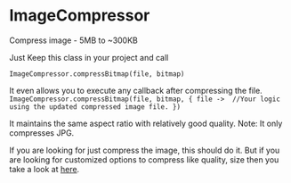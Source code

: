 # ImageCompressor
Compress image - 5MB to ~300KB

Just Keep this class in your project and call

`ImageCompressor.compressBitmap(file, bitmap)`

It even allows you to execute any callback after compressing the file.
`ImageCompressor.compressBitmap(file, bitmap, { file -> 
   //Your logic using the updated compressed image file.
})`

It maintains the same aspect ratio with relatively good quality.
Note: It only compresses JPG. 

If you are looking for just compress the image, this should do it.
But if you are looking for customized options to compress like quality, size then you take a look at [here](https://github.com/zetbaitsu/Compressor).

